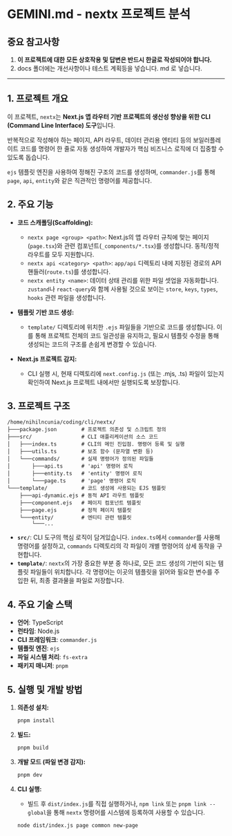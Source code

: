# GEMINI.md - nextx 프로젝트 분석

## 중요 참고사항

1. **이 프로젝트에 대한 모든 상호작용 및 답변은 반드시 한글로 작성되어야 합니다.**
2. docs 폴더에는 개선사항이나 테스트 계획등을 넣습니다. md 로 넣습니다.

---

## 1. 프로젝트 개요

이 프로젝트, `nextx`는 **Next.js 앱 라우터 기반 프로젝트의 생산성 향상을 위한 CLI (Command Line Interface) 도구**입니다.

반복적으로 작성해야 하는 페이지, API 라우트, 데이터 관리용 엔티티 등의 보일러플레이트 코드를 명령어 한 줄로 자동 생성하여 개발자가 핵심 비즈니스 로직에 더 집중할 수 있도록 돕습니다.

`ejs` 템플릿 엔진을 사용하여 정해진 구조의 코드를 생성하며, `commander.js`를 통해 `page`, `api`, `entity`와 같은 직관적인 명령어를 제공합니다.

## 2. 주요 기능

- **코드 스캐폴딩(Scaffolding):**

  - `nextx page <group> <path>`: Next.js의 앱 라우터 규칙에 맞는 페이지(`page.tsx`)와 관련 컴포넌트(`_components/*.tsx`)를 생성합니다. 동적/정적 라우트를 모두 지원합니다.
  - `nextx api <category> <path>`: `app/api` 디렉토리 내에 지정된 경로의 API 핸들러(`route.ts`)를 생성합니다.
  - `nextx entity <name>`: 데이터 상태 관리를 위한 파일 셋업을 자동화합니다. `zustand`나 `react-query`와 함께 사용될 것으로 보이는 `store`, `keys`, `types`, `hooks` 관련 파일을 생성합니다.

- **템플릿 기반 코드 생성:**

  - `template/` 디렉토리에 위치한 `.ejs` 파일들을 기반으로 코드를 생성합니다. 이를 통해 프로젝트 전체의 코드 일관성을 유지하고, 필요시 템플릿 수정을 통해 생성되는 코드의 구조를 손쉽게 변경할 수 있습니다.

- **Next.js 프로젝트 감지:**
  - CLI 실행 시, 현재 디렉토리에 `next.config.js` (또는 .mjs, .ts) 파일이 있는지 확인하여 Next.js 프로젝트 내에서만 실행되도록 보장합니다.

## 3. 프로젝트 구조

```
/home/nihilncunia/coding/cli/nextx/
├───package.json        # 프로젝트 의존성 및 스크립트 정의
├───src/                # CLI 애플리케이션의 소스 코드
│   ├───index.ts        # CLI의 메인 진입점. 명령어 등록 및 실행
│   ├───utils.ts        # 보조 함수 (문자열 변환 등)
│   └───commands/       # 실제 명령어가 정의된 파일들
│       ├───api.ts      # 'api' 명령어 로직
│       ├───entity.ts   # 'entity' 명령어 로직
│       └───page.ts     # 'page' 명령어 로직
└───template/           # 코드 생성에 사용되는 EJS 템플릿
    ├───api-dynamic.ejs # 동적 API 라우트 템플릿
    ├───component.ejs   # 페이지 컴포넌트 템플릿
    ├───page.ejs        # 정적 페이지 템플릿
    └───entity/         # 엔티티 관련 템플릿
        └───...
```

- **`src/`**: CLI 도구의 핵심 로직이 담겨있습니다. `index.ts`에서 `commander`를 사용해 명령어를 설정하고, `commands` 디렉토리의 각 파일이 개별 명령어의 상세 동작을 구현합니다.
- **`template/`**: `nextx`의 가장 중요한 부분 중 하나로, 모든 코드 생성의 기반이 되는 템플릿 파일들이 위치합니다. 각 명령어는 이곳의 템플릿을 읽어와 필요한 변수를 주입한 뒤, 최종 결과물을 파일로 저장합니다.

## 4. 주요 기술 스택

- **언어**: TypeScript
- **런타임**: Node.js
- **CLI 프레임워크**: `commander.js`
- **템플릿 엔진**: `ejs`
- **파일 시스템 처리**: `fs-extra`
- **패키지 매니저**: `pnpm`

## 5. 실행 및 개발 방법

1.  **의존성 설치:**

    ```bash
    pnpm install
    ```

2.  **빌드:**

    ```bash
    pnpm build
    ```

3.  **개발 모드 (파일 변경 감지):**

    ```bash
    pnpm dev
    ```

4.  **CLI 실행:**
    - 빌드 후 `dist/index.js`를 직접 실행하거나, `npm link` 또는 `pnpm link --global`을 통해 `nextx` 명령어를 시스템에 등록하여 사용할 수 있습니다.
    ```bash
    node dist/index.js page common new-page
    ```

